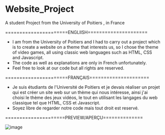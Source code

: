 # Website_Project
A student Project from the University of Poitiers , in France

======================ENGLIISH=====================
* I am from the University of Poitiers and I had to carry out a project which is to create a website on a theme that interests us, so I chose the theme of video games,      all using classic web languages such as HTML, CSS and Javascript.
* The code as well as explanations are only in French unfortunately.
* Feel free to look at our code but all rights are reserved. 


<title> [ ///////  Have fun ;) ///////] </title>





======================FRANÇAIS=====================
* Je suis étudiants de l'Université de Poitiers et je devais réaliser un projet qui est créer un site web sur un thème qui nous intéresse, ainsi j'ai choisi le thème des jeux vidéos, le tout en utilisant les langages du web classique tel que HTML, CSS et Javascript.
* Soyez libre de regarder notre code mais tout droit est reservé. 

<title>  [ /////// Amusez-vous bien ;) ///////] </title>


=====================PREVIEW/APERÇU==============

![image](https://user-images.githubusercontent.com/115185120/211171786-f84108e0-5a5d-4037-9bf3-ca38d3973bff.png)

